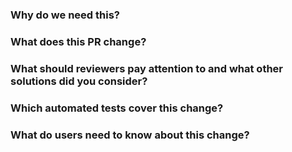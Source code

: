 ### Why do we need this?

<!-- A written summary with links to extra information (Intercom conversation, Clubhouse ticket, Slack thread etc)
If this is a frontend ticket making changes to an existing page/component, provide screenshots (or an animation) before your changes were made. -->

### What does this PR change?

<!-- Ideally PRs should implement one thing only. If this does more than one thing, consider breaking it down into a few PRs.
If this is a frontend ticket, provide screenshots (or an animation) highlighting your changes.-->

### What should reviewers pay attention to and what other solutions did you consider?

<!-- Highlight any technical choices you've made.
Link out to architecture docs & discussions.
Consider if any of this should be included in comments with the code. -->

### Which automated tests cover this change?

<!-- Are there any missing tests for existing logic that we should add?
Does your change introduce new logic that could be tested?
If no tests are being added, what is the reason? -->

### What do users need to know about this change?

<!-- Does it need a support doc?
Do we need to let a user know that a fix has been shipped?
Are there any aspects of the behaviour that users might find surprising?
 -->
